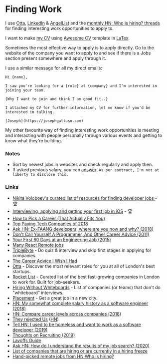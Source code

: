 # Finding Work

I use [Otta](https://otta.com/), [LinkedIn](https://www.linkedin.com) & [AngelList](https://angel.co) and the [monthly HN: Who is hiring? threads](https://kennytilton.github.io/whoishiring/) for finding interesting work opportunities to apply to.

I want to make [my CV](https://github.com/josephgattuso/cv/blob/master/README.md) using [Awesome CV](https://github.com/posquit0/Awesome-CV) template in [LaTex](https://sourabhbajaj.com/mac-setup/LaTeX/).

Sometimes the most effective way to apply is to apply directly. Go to the website of the company you want to apply to and see if there is a Jobs section present somewhere and apply through it.

I use a similar message for all my direct emails:

```text
Hi {name},

I saw you're looking for a {role} at {company} and I'm interested in joining your team.

{Why I want to join and think I am good fit..}

I attached my CV for further information, let me know if you'd be interested in talking.

[Joseph](https://josephgattuso.com)
```

My other favourite way of finding interesting work opportunities is meeting and interacting with people personally through various events and getting to know what they're building.

### Notes

* Sort by newest jobs in websites and check regularly and apply then.
* If asked previous salary, you can [answer](https://www.reddit.com/r/cscareerquestionsEU/comments/9ohap7/uk_company_asking_about_current_salary_up_front/): `As per contract, I'm not at liberty to disclose this.`

### Links

* [ Nikita Voloboev's curated list of resources for finding developer jobs ](https://github.com/nikitavoloboev/find-work#readme)-  🏆
* [Interviewing, applying and getting your first job in iOS](http://artsy.github.io/blog/2016/01/30/iOS-Junior-Interviews) - 🏆
* [How to Pick a Career \(That Actually Fits You\)](https://waitbutwhy.com/2018/04/picking-career.html)
* [Top Paying Tech Companies of 2018](https://www.levels.fyi/2018/)
* [Ask HN: Ex-FAANG developers, where are you now and why? \(2018\)](https://news.ycombinator.com/item?id=18192534)
* [Don't Call Yourself A Programmer, And Other Career Advice \(2011\)](https://www.kalzumeus.com/2011/10/28/dont-call-yourself-a-programmer/)
* [Your First 60 Days at an Engineering Job \(2015\)](https://code.dblock.org/2015/04/23/your-first-60-days-at-an-engineering-job.html)
* [Many React Remote jobs](https://twitter.com/mxstbr/status/1180846287148785670)
* [TripleByte](https://triplebyte.com/) - Do quiz & interview and skip first stages in applying for companies.
* [The Career Advice I Wish I Had](https://welearncode.com/career-advice/)
* [Otta](https://otta.com/) - Discover the most relevant roles for you at all of London's best startups.
* [Rocket List](https://rocketlist.co.uk/) - Curated list of the best fast-growing companies in London to work for. Built for job-seekers.
* [Hiring Without Whiteboards](https://github.com/poteto/hiring-without-whiteboards#readme) - List of companies \(or teams\) that don't do "whiteboard" interviews.
* [Placement](https://placement.com/) - Get a great job in a new city.
* [HN: My somewhat complete salary history as a software engineer \(2018\)](https://news.ycombinator.com/item?id=18342996)
* [HN: Compare career levels across companies \(2018\)](https://news.ycombinator.com/item?id=18349421)
* [They rejected Us](https://rejected.us/) \([HN](https://news.ycombinator.com/item?id=18628140)\)
* [Tell HN: I used to be homeless and want to work as a software developer \(2019\)](https://news.ycombinator.com/item?id=21880179)
* [Thoughts on Recruiting \(2019\)](https://markmcgranaghan.com/recruiting)
* [Layoffs Guide](https://candor.co/guides/layoff/)
* [Ask HN: How do I understand the results of my job search? \(2020\)](https://news.ycombinator.com/item?id=21612151)
* [List of companies that are hiring or are currently in a hiring freeze](https://candor.co/hiring-freezes/)
* [Hand-picked remote jobs from HN Who is hiring?](https://remoteleaf.com/whoishiring?ref=reddit)

